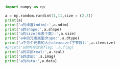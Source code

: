 
<BlogInfo id="36" title="6.ndarray对象的属性" author="白日梦想猿" pv=0 read_times=0 pre_cost_time=0分16秒 category="numpy学习" tag_list="['numpy学习']" create_time="2020.04.22 16:00:46" update_time="2020.04.22 16:08:19" />

```python
import numpy as np

a = np.random.randint(1,11,size = (2,3))
print(a)
print('a的维度(ndim):',a.ndim)
print('a的shape:',a.shape)
print('a的size(元素个数):',a.size)
print('a中的元素类型dtype:',a.dtype)
print('a中每个元素的大小itemsize(字节数):',a.itemsize)
#print('a的内存信息flag:',a.flag)
print('a的实部real:',a.real)
print('a的虚部:',a.imag)
print('a的data:',a.data)
```
